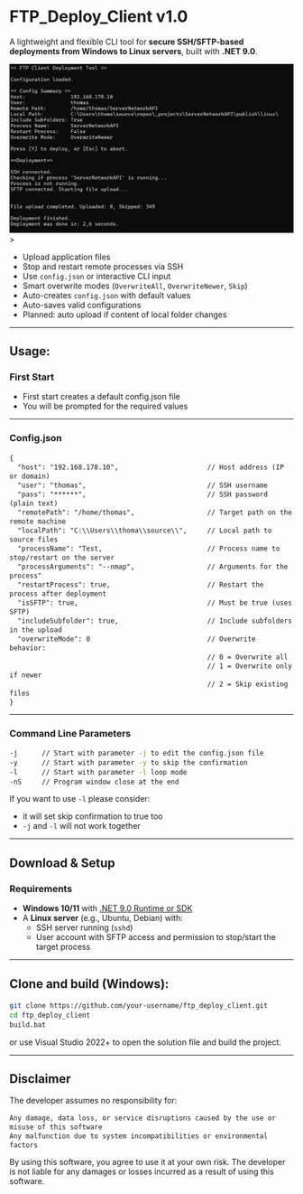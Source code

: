 # FTP_Deploy_Client v1.0

A lightweight and flexible CLI tool for **secure SSH/SFTP-based deployments from Windows to Linux servers**, built with **.NET 9.0**.

<img src="https://github.com/DRgreenT/FTP_Deploy_Client/blob/master/docs/pic1.png" alt="Pic_1" width="800"/>>

- Upload application files  
- Stop and restart remote processes via SSH  
- Use `config.json` or interactive CLI input  
- Smart overwrite modes (`OverwriteAll`, `OverwriteNewer`, `Skip`)  
- Auto-creates `config.json` with default values  
- Auto-saves valid configurations
- Planned: auto upload if content of local folder changes

---

## Usage: 

### First Start

- First start creates a default config.json file
- You will be prompted for the required values

---

### Config.json

```
{
  "host": "192.168.178.10",                      // Host address (IP or domain)
  "user": "thomas",                              // SSH username
  "pass": "******",                              // SSH password (plain text)
  "remotePath": "/home/thomas",                  // Target path on the remote machine
  "localPath": "C:\\Users\\thoma\\source\\",     // Local path to source files
  "processName": "Test,                          // Process name to stop/restart on the server
  "processArguments": "--nmap",                  // Arguments for the process" 
  "restartProcess": true,                        // Restart the process after deployment
  "isSFTP": true,                                // Must be true (uses SFTP)
  "includeSubfolder": true,                      // Include subfolders in the upload
  "overwriteMode": 0                             // Overwrite behavior:
                                                 // 0 = Overwrite all
                                                 // 1 = Overwrite only if newer
                                                 // 2 = Skip existing files
}

```

---

### Command Line Parameters

```bash
-j      // Start with parameter -j to edit the config.json file 
-y      // Start with parameter -y to skip the confirmation
-l      // Start with parameter -l loop mode
-nS     // Program window close at the end 
```

If you want to use ```-l``` please consider:
- it will set skip confirmation to true too
- ```-j``` and ```-l``` will not work together

---

## Download & Setup

### Requirements

- **Windows 10/11** with [.NET 9.0 Runtime or SDK](https://dotnet.microsoft.com/en-us/download/dotnet/9.0)
- A **Linux server** (e.g., Ubuntu, Debian) with:
  - SSH server running (`sshd`)
  - User account with SFTP access and permission to stop/start the target process

---

## Clone and build (Windows):
   ```bash
   git clone https://github.com/your-username/ftp_deploy_client.git
   cd ftp_deploy_client
   build.bat
   ```
   or use Visual Studio 2022+ to open the solution file and build the project.

---

## Disclaimer

The developer assumes no responsibility for:

    Any damage, data loss, or service disruptions caused by the use or misuse of this software
    Any malfunction due to system incompatibilities or environmental factors

By using this software, you agree to use it at your own risk.
The developer is not liable for any damages or losses incurred as a result of using this software.
